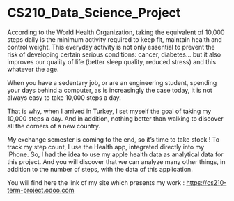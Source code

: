# CS210_Data_Science_Project

According to the World Health Organization, taking the equivalent of 10,000 steps daily is the minimum activity required to keep fit, maintain health and control weight. This everyday activity is not only essential to prevent the risk of developing certain serious conditions: cancer, diabetes... but it also improves our quality of life (better sleep quality, reduced stress) and this whatever the age. 

When you have a sedentary job, or are an engineering student, spending your days behind a computer, as is increasingly the case today, it is not always easy to take 10,000 steps a day. 

That is why, when I arrived in Turkey, I set myself the goal of taking my 10,000 steps a day. And in addition, nothing better than walking to discover all the corners of a new country. 

My exchange semester is coming to the end, so it’s time to take stock !
To track my step count, I use the Health app, integrated directly into my iPhone. So, I had the idea to use my apple health data as analytical data for this project. And you will discover that we can analyze many other things, in addition to the number of steps, with the data of this application.

You will find here the link of my site which presents my work : https://cs210-term-project.odoo.com
